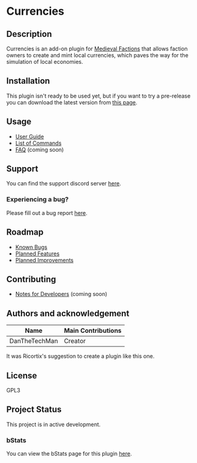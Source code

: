 # Currencies

## Description
Currencies is an add-on plugin for [Medieval Factions](https://github.com/dmccoystephenson/Medieval-Factions) that allows faction owners to create and mint local currencies, which paves the way for the simulation of local economies.

## Installation
This plugin isn't ready to be used yet, but if you want to try a pre-release you can download the latest version from [this page](https://github.com/dmccoystephenson/Currencies/releases).

## Usage
- [User Guide](https://github.com/dmccoystephenson/Currencies/wiki/Guide)
- [List of Commands](https://github.com/dmccoystephenson/Currencies/wiki/Commands)
- [FAQ](https://github.com/dmccoystephenson/Currencies/wiki/FAQ) (coming soon)

## Support
You can find the support discord server [here](https://discord.gg/xXtuAQ2).

### Experiencing a bug?
Please fill out a bug report [here](https://github.com/dmccoystephenson/Currencies/issues?q=is%3Aissue+is%3Aopen+label%3Abug).

## Roadmap
- [Known Bugs](https://github.com/dmccoystephenson/Currencies/issues?q=is%3Aopen+is%3Aissue+label%3Abug)
- [Planned Features](https://github.com/dmccoystephenson/Currencies/issues?q=is%3Aopen+is%3Aissue+label%3AEpic)
- [Planned Improvements](https://github.com/dmccoystephenson/Currencies/issues?q=is%3Aopen+is%3Aissue+label%3Aimprovement)

## Contributing
- [Notes for Developers](https://github.com/dmccoystephenson/Currencies/wiki/Developer-Notes) (coming soon)

## Authors and acknowledgement
Name | Main Contributions
------------ | -------------
DanTheTechMan | Creator

It was Ricortix's suggestion to create a plugin like this one.

## License
GPL3

## Project Status
This project is in active development.

### bStats
You can view the bStats page for this plugin [here](https://bstats.org/plugin/bukkit/Currencies/12810).
